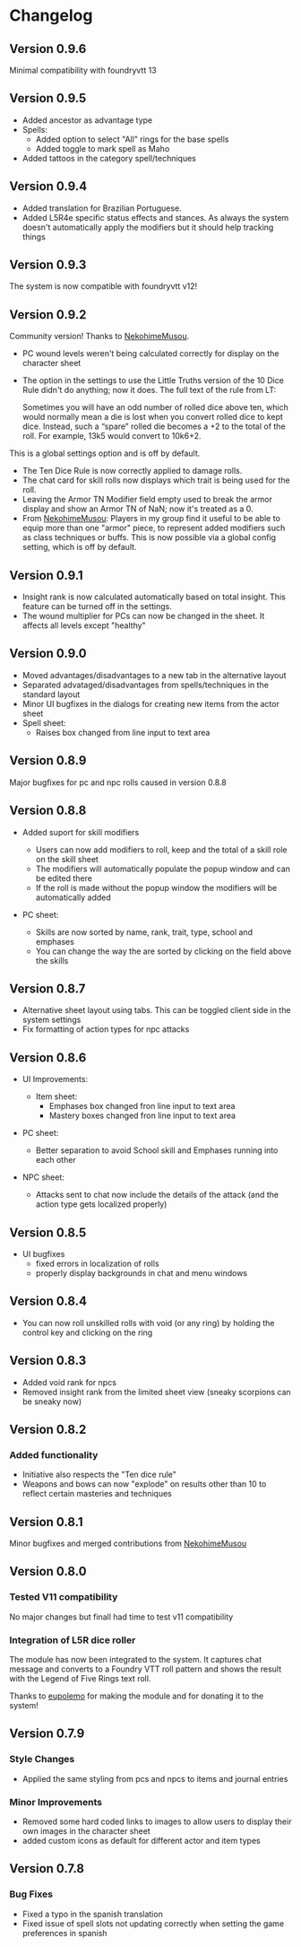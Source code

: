 # Changelog

## Version 0.9.6

Minimal compatibility with foundryvtt 13

## Version 0.9.5

- Added ancestor as advantage type
- Spells:
    - Added option to select "All" rings for the base spells
    - Added toggle to mark spell as Maho
- Added tattoos in the category spell/techniques

## Version 0.9.4

- Added translation for Brazilian Portuguese.
- Added L5R4e specific status effects and stances. As always the system doesn't automatically apply the modifiers but it should help tracking things

## Version 0.9.3

The system is now compatible with foundryvtt v12!

## Version 0.9.2

Community version! Thanks to [NekohimeMusou](https://gitlab.com/NekohimeMusou).
- PC wound levels weren't being calculated correctly for display on the character sheet
- The option in the settings to use the Little Truths version of the 10 Dice Rule didn't do anything; now it does.
The full text of the rule from LT:

    Sometimes you will have an odd number of rolled dice above ten, which would normally mean a die is lost when you convert rolled dice to kept dice. Instead, such a “spare” rolled die becomes a +2 to the total of the roll. For example, 13k5 would convert to 10k6+2.

This is a global settings option and is off by default.

- The Ten Dice Rule is now correctly applied to damage rolls.
- The chat card for skill rolls now displays which trait is being used for the roll.
- Leaving the Armor TN Modifier field empty used to break the armor display and show an Armor TN of NaN; now it's treated as a 0.
- From [NekohimeMusou](https://gitlab.com/NekohimeMusou): Players in my group find it useful to be able to equip more than one "armor" piece, to represent added modifiers such as class techniques or buffs. This is now possible via a global config setting, which is off by default.


## Version 0.9.1

- Insight rank is now calculated automatically based on total insight. This feature can be turned off in the settings.
- The wound multiplier for PCs can now be changed in the sheet. It affects all levels except "healthy"

## Version 0.9.0

- Moved advantages/disadvantages to a new tab in the alternative layout
- Separated advataged/disadvantages from spells/techniques in the standard layout
- Minor UI bugfixes in the dialogs for creating new items from the actor sheet
- Spell sheet:
    - Raises box changed from line input to text area

## Version 0.8.9

Major bugfixes for pc and npc rolls caused in version 0.8.8

## Version 0.8.8

- Added suport for skill modifiers
    - Users can now add modifiers to roll, keep and the total of a skill role on the skill sheet
    - The modifiers will automatically populate the popup window and can be edited there
    - If the roll is made without the popup window the modifiers will be automatically added

- PC sheet:
    - Skills are now sorted by name, rank, trait, type, school and emphases
    - You can change the way the are sorted by clicking on the field above the skills

## Version 0.8.7

- Alternative sheet layout using tabs. This can be toggled client side in the system settings
- Fix formatting of action types for npc attacks

## Version 0.8.6

- UI Improvements:
    - Item sheet:
        - Emphases box changed fron line input to text area
        - Mastery boxes changed fron line input to text area

- PC sheet:
    - Better separation to avoid School skill and Emphases running into each other

- NPC sheet:
    - Attacks sent to chat now include the details of the attack (and the action type gets localized properly)

## Version 0.8.5

- UI bugfixes
    - fixed errors in localization of rolls
    - properly display backgrounds in chat and menu windows
     

## Version 0.8.4

- You can now roll unskilled rolls with void (or any ring) by holding the control key and clicking on the ring

## Version 0.8.3

- Added void rank for npcs
- Removed insight rank from the limited sheet view (sneaky scorpions can be sneaky now)


## Version 0.8.2

### Added functionality

- Initiative also respects the "Ten dice rule"
- Weapons and bows can now "explode" on results other than 10 to reflect certain masteries and techniques

## Version 0.8.1

Minor bugfixes and merged contributions from [NekohimeMusou](https://gitlab.com/NekohimeMusou)

## Version 0.8.0

### Tested V11 compatibility

No major changes but finall had time to test v11 compatibility

### Integration of L5R dice roller

The module has now been integrated to the system. It captures chat message and converts to a Foundry VTT roll pattern and shows the result with the Legend of Five Rings text roll.

Thanks to [eupolemo](https://github.com/eupolemo) for making the module and for donating it to the system!

## Version 0.7.9

### Style Changes

- Applied the same styling from pcs and npcs to items and journal entries

### Minor Improvements

- Removed some hard coded links to images to allow users to display their own images in the character sheet
- added custom icons as default for different actor and item types

## Version 0.7.8

### Bug Fixes

- Fixed a typo in the spanish translation
- Fixed issue of spell slots not updating correctly when setting the game preferences in spanish
